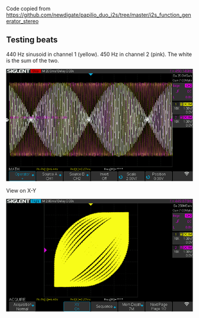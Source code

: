 Code copied from https://github.com/newdigate/papilio_duo_i2s/tree/master/i2s_function_generator_stereo

## Testing beats
440 Hz sinusoid in channel 1 (yellow). 450 Hz in channel 2 (pink). The white is the sum of the two.

![dual view](doc/440_450_and_sum.png)

View on X-Y

![X-Y view](doc/440_450_and_sum_xy.png)
